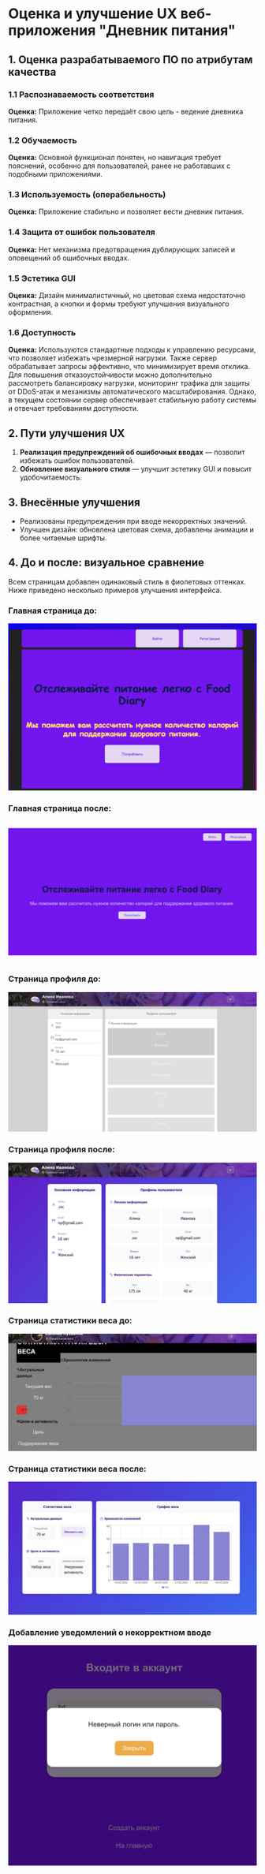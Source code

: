 # Оценка и улучшение UX веб-приложения "Дневник питания"

## 1. Оценка разрабатываемого ПО по атрибутам качества

### 1.1 Распознаваемость соответствия
**Оценка:** Приложение четко передаёт свою цель - ведение дневника питания.

### 1.2 Обучаемость
**Оценка:** Основной функционал понятен, но навигация требует пояснений, особенно для пользователей, ранее не работавших с подобными приложениями.

### 1.3 Используемость (операбельность)
**Оценка:** Приложение стабильно и позволяет вести дневник питания.

### 1.4 Защита от ошибок пользователя
**Оценка:** Нет механизма предотвращения дублирующих записей и оповещений об ошибочных вводах.

### 1.5 Эстетика GUI
**Оценка:** Дизайн минималистичный, но цветовая схема недостаточно контрастная, а кнопки и формы требуют улучшения визуального оформления.

### 1.6 Доступность
**Оценка:** Используются стандартные подходы к управлению ресурсами, что позволяет избежать чрезмерной нагрузки. Также сервер обрабатывает запросы эффективно, что минимизирует время отклика.
Для повышения отказоустойчивости можно дополнительно рассмотреть балансировку нагрузки, мониторинг трафика для защиты от DDoS-атак и механизмы автоматического масштабирования. Однако, в текущем состоянии сервер обеспечивает стабильную работу системы и отвечает требованиям доступности.

## 2. Пути улучшения UX

1. **Реализация предупреждений об ошибочных вводах** — позволит избежать ошибок пользователей.
2. **Обновление визуального стиля** — улучшит эстетику GUI и повысит удобочитаемость.

## 3. Внесённые улучшения

- Реализованы предупреждения при вводе некорректных значений.
- Улучшен дизайн: обновлена цветовая схема, добавлены анимации и более читаемые шрифты.

## 4. До и после: визуальное сравнение

Всем страницам добавлен одинаковый стиль в фиолетовых оттенках. Ниже приведено несколько примеров улучшения интерфейса.

### Главная страница до:
![Главная страница до](https://github.com/nstprkp/FoodDiary/blob/main/documentation/pictures/home-before.png)

### Главная страница после:
![Главная страница после](https://github.com/nstprkp/FoodDiary/blob/main/documentation/pictures/home-after.png)

### Страница профиля до:
![Страница профиля до](https://github.com/nstprkp/FoodDiary/blob/main/documentation/pictures/profile-before.png)

### Страница профиля после:
![Страница профиля после](https://github.com/nstprkp/FoodDiary/blob/main/documentation/pictures/profile-after.png)

### Страница статистики веса до:
![Страница статистики веса до](https://github.com/nstprkp/FoodDiary/blob/main/documentation/pictures/weight-statistic-before.png)

### Страница статистики веса после:
![Страница статистики веса после](https://github.com/nstprkp/FoodDiary/blob/main/documentation/pictures/weight-statistic-after.png)

### Добавление уведомлений о некорректном вводе
![Уведомление о неверно введенном логине или пароле](https://github.com/nstprkp/FoodDiary/blob/main/documentation/pictures/wrong-pass-login.png)

